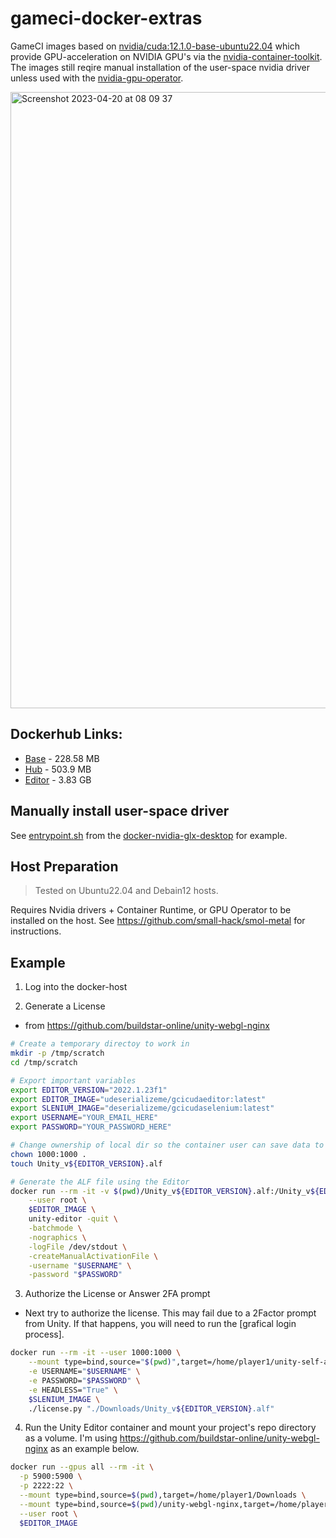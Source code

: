 # gameci-docker-extras

GameCI images based on [nvidia/cuda:12.1.0-base-ubuntu22.04](https://hub.docker.com/layers/nvidia/cuda/12.1.0-base-ubuntu22.04/images/sha256-972305a2572b3d905756c3ee60364277834d1955d7c8ff4c331e27e4dac9c5cc?context=explore) which provide GPU-acceleration on NVIDIA GPU's via the [nvidia-container-toolkit](https://docs.nvidia.com/datacenter/cloud-native/container-toolkit/overview.html). The images still reqire manual installation of the user-space nvidia driver unless used with the [nvidia-gpu-operator](https://docs.nvidia.com/datacenter/cloud-native/gpu-operator/overview.html).

<img width="986" alt="Screenshot 2023-04-20 at 08 09 37" src="https://user-images.githubusercontent.com/84841307/233273510-3e01bb58-1dd6-4e1c-9a0e-405ba8f74dbd.png">

## Dockerhub Links:

- [Base](https://hub.docker.com/repository/docker/deserializeme/gcicudabase) - 228.58 MB
- [Hub](https://hub.docker.com/repository/docker/deserializeme/gcicudahub) - 503.9 MB
- [Editor](https://hub.docker.com/repository/docker/deserializeme/gcicudaeditor) - 3.83 GB

## Manually install user-space driver

See [entrypoint.sh](https://github.com/selkies-project/docker-nvidia-glx-desktop/blob/main/entrypoint.sh) from the [docker-nvidia-glx-desktop](https://github.com/selkies-project/docker-nvidia-glx-desktop) for example.

## Host Preparation

> Tested on Ubuntu22.04 and Debain12 hosts.

Requires Nvidia drivers + Container Runtime, or GPU Operator to be installed on the host. See https://github.com/small-hack/smol-metal for instructions.

## Example

1. Log into the docker-host

2. Generate a License
  - from https://github.com/buildstar-online/unity-webgl-nginx

  ```bash
  # Create a temporary directoy to work in
  mkdir -p /tmp/scratch
  cd /tmp/scratch

  # Export important variables
  export EDITOR_VERSION="2022.1.23f1"
  export EDITOR_IMAGE="udeserializeme/gcicudaeditor:latest"
  export SLENIUM_IMAGE="deserializeme/gcicudaselenium:latest"
  export USERNAME="YOUR_EMAIL_HERE"
  export PASSWORD="YOUR_PASSWORD_HERE"
  
  # Change ownership of local dir so the container user can save data to mounted volumes
  chown 1000:1000 .
  touch Unity_v${EDITOR_VERSION}.alf

  # Generate the ALF file using the Editor 
  docker run --rm -it -v $(pwd)/Unity_v${EDITOR_VERSION}.alf:/Unity_v${EDITOR_VERSION}.alf \
      --user root \
      $EDITOR_IMAGE \
      unity-editor -quit \
      -batchmode \
      -nographics \
      -logFile /dev/stdout \
      -createManualActivationFile \
      -username "$USERNAME" \
      -password "$PASSWORD"
  ```
  
3. Authorize the License or Answer 2FA prompt
  - Next try to authorize the license. This may fail due to a 2Factor prompt from Unity. If that happens, you will need to run the [grafical login process].

  ```bash
  docker run --rm -it --user 1000:1000 \
      --mount type=bind,source="$(pwd)",target=/home/player1/unity-self-auth/Downloads \
      -e USERNAME="$USERNAME" \
      -e PASSWORD="$PASSWORD" \
      -e HEADLESS="True" \
      $SLENIUM_IMAGE \
      ./license.py "./Downloads/Unity_v${EDITOR_VERSION}.alf"
  ```
  
4. Run the Unity Editor container and mount your project's repo directory as a volume. I'm using https://github.com/buildstar-online/unity-webgl-nginx as an example below.

  ```bash
  docker run --gpus all --rm -it \
    -p 5900:5900 \
    -p 2222:22 \
    --mount type=bind,source=$(pwd),target=/home/player1/Downloads \
    --mount type=bind,source=$(pwd)/unity-webgl-nginx,target=/home/player1/unity-webgl-nginx \
    --user root \
    $EDITOR_IMAGE
  ```
